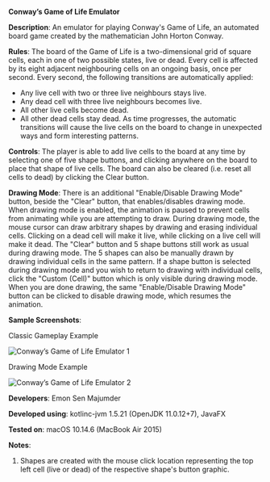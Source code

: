 **Conway’s Game of Life Emulator**

**Description**: An emulator for playing Conway's Game of Life, an automated board game created by the mathematician John Horton Conway.

**Rules**:
The board of the Game of Life is a two-dimensional grid of square cells, each in one of two possible states, live or dead. Every cell is affected by its eight adjacent neighbouring cells on an ongoing basis, once per second. Every second, the following transitions are automatically applied:
- Any live cell with two or three live neighbours stays live.
- Any dead cell with three live neighbours becomes live.
- All other live cells become dead.
- All other dead cells stay dead. 
As time progresses, the automatic transitions will cause the live cells on the board to change in unexpected ways and form interesting patterns.

**Controls**:
The player is able to add live cells to the board at any time by selecting one of five shape buttons, and clicking anywhere on the board to place that shape of live cells.
The board can also be cleared (i.e. reset all cells to dead) by clicking the Clear button.

**Drawing Mode**:
There is an additional "Enable/Disable Drawing Mode" button, beside the "Clear" button, that enables/disables drawing mode.
When drawing mode is enabled, the animation is paused to prevent cells from animating while you are attempting to draw.
During drawing mode, the mouse cursor can draw arbitrary shapes by drawing and erasing individual cells. Clicking on a dead cell will make it live, while clicking on a live cell will make it dead.
The "Clear" button and 5 shape buttons still work as usual during drawing mode. The 5 shapes can also be manually drawn by drawing individual cells in the same pattern.
If a shape button is selected during drawing mode and you wish to return to drawing with individual cells, click the "Custom (Cell)" button which is only visible during drawing mode.
When you are done drawing, the same "Enable/Disable Drawing Mode" button can be clicked to disable drawing mode, which resumes the animation.

**Sample Screenshots**:

Classic Gameplay Example

![Conway’s Game of Life Emulator 1](https://user-images.githubusercontent.com/55682406/168740758-da02856f-6e08-4632-8a53-c6420125e5a0.png)

Drawing Mode Example

![Conway’s Game of Life Emulator 2](https://user-images.githubusercontent.com/55682406/168740779-825e8e98-b0b5-4a32-874a-0ce8e304399a.png)

**Developers**: Emon Sen Majumder

**Developed using**: kotlinc-jvm 1.5.21 (OpenJDK 11.0.12+7), JavaFX

**Tested on**: macOS 10.14.6 (MacBook Air 2015)

**Notes**:

1. Shapes are created with the mouse click location representing the top left cell (live or dead) of the respective shape's button graphic.
